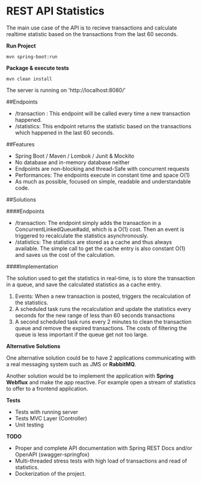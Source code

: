 REST API Statistics
===
The main use case of the API is to recieve transactions and calculate realtime statistic based on the transactions from the last 60 seconds.



**Run Project**

```shell
mvn spring-boot:run
``` 


**Package & execute tests**

```shell
mvn clean install
``` 
The server is running on 'http://localhost:8080/'

##Endpoints


* /transaction : This endpoint will be called every time a new transaction happened.
* /statistics: This endpoint returns the statistic based on the transactions which happened in the last 60 seconds.


##Features

* Spring Boot / Maven / Lombok / Junit & Mockito 
* No database and in-memory database neither
* Endpoints are non-blocking and thread-Safe with concurrent requests
* Performances: The endpoints execute in constant time and space O(1)
* As much as possible, focused on simple, readable and understandable code.

##Solutions

####Endpoints 
  * /transaction: The endpoint simply adds the transaction in a ConcurrentLinkedQueue#add, which is a O(1) cost. Then an event is triggered to recalculate the statistics asynchronously.
  * /statistics: The statistics are stored as a cache and thus always available. The simple call to get the cache entry is also constant O(1) and saves us the cost of the calculation.

####Implementation 

The solution used to get the statistics in real-time, is to store the transaction in a queue, and save the calculated statistics as a cache entry.
1. Events: When a new transaction is posted, triggers the recalculation of the statistics.
2. A scheduled task runs the recalculation and update the statistics every seconds for the new range of less than 60 seconds transactions
3. A second scheduled task runs every 2 minutes to clean the transaction queue and remove the expired transactions. The costs of filtering the queue is less important if the queue get not too large.



**Alternative Solutions**

One alternative solution could be to have 2 applications communicating with a real messaging system such as JMS or **RabbitMQ**.

Another solution would be to implement the application with **Spring Webflux** and make the app reactive. For example open a stream of statistics to offer to a frontend application.

**Tests**
* Tests with running server
* Tests MVC Layer (Controller)
* Unit testing

**TODO**

* Proper and complete API documentation with Spring REST Docs and/or OpenAPI (swagger-springfox)
* Multi-threaded stress tests with high load of transactions and read of statistics.
* Dockerization of the project.

